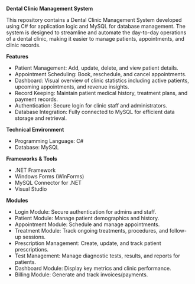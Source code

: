 **Dental Clinic Management System**

This repository contains a Dental Clinic Management System developed using C# for application logic and MySQL for database management. The system is designed to streamline and automate the day-to-day operations of a dental clinic, making it easier to manage patients, appointments, and clinic records.

**Features**
- Patient Management: Add, update, delete, and view patient details.
- Appointment Scheduling: Book, reschedule, and cancel appointments.
- Dashboard: Visual overview of clinic statistics including active patients, upcoming appointments, and revenue insights.
- Record Keeping: Maintain patient medical history, treatment plans, and payment records.
- Authentication: Secure login for clinic staff and administrators.
- Database Integration: Fully connected to MySQL for efficient data storage and retrieval.

**Technical Environment**
- Programming Language: C#
- Database: MySQL

**Frameworks & Tools**
- .NET Framework
- Windows Forms (WinForms)
- MySQL Connector for .NET
- Visual Studio

**Modules**
- Login Module: Secure authentication for admins and staff.
- Patient Module: Manage patient demographics and history.
- Appointment Module: Schedule and manage appointments.
- Treatment Module: Track ongoing treatments, procedures, and follow-up sessions.
- Prescription Management: Create, update, and track patient prescriptions.
- Test Management: Manage diagnostic tests, results, and reports for patients.
- Dashboard Module: Display key metrics and clinic performance.
- Billing Module: Generate and track invoices/payments.
